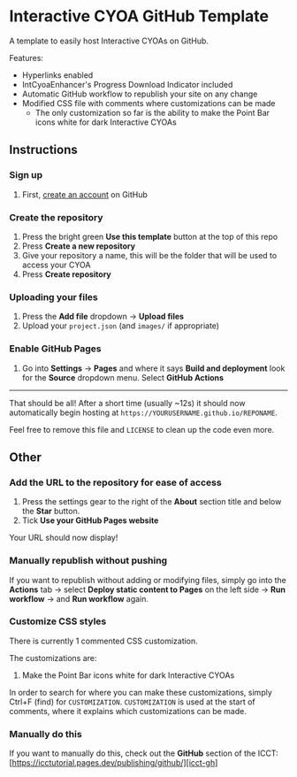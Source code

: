 # Interactive CYOA GitHub Template
A template to easily host Interactive CYOAs on GitHub.

Features:

* Hyperlinks enabled
* IntCyoaEnhancer's Progress Download Indicator included
* Automatic GitHub workflow to republish your site on any change
* Modified CSS file with comments where customizations can be made
    * The only customization so far is the ability to make the Point Bar icons
      white for dark Interactive CYOAs

## Instructions

### Sign up

1. First, [create an account](https://github.com/signup) on GitHub

### Create the repository

1. Press the bright green **Use this template** button at the top of this repo
2. Press **Create a new repository**
3. Give your repository a name, this will be the folder that will be used to
   access your CYOA
4. Press **Create repository**

### Uploading your files

1. Press the **Add file** dropdown → **Upload files**
2. Upload your `project.json` (and `images/` if appropriate)

### Enable GitHub Pages

1. Go into **Settings** → **Pages** and where it says **Build and deployment**
   look for the **Source** dropdown menu. Select **GitHub Actions**

---

That should be all! After a short time (usually ~12s) it should now
automatically begin hosting at `https://YOURUSERNAME.github.io/REPONAME`.

Feel free to remove this file and `LICENSE` to clean up the code even more.

## Other

### Add the URL to the repository for ease of access
1. Press the settings gear to the right of the **About** section title and
   below the **Star** button.
2. Tick **Use your GitHub Pages website**

Your URL should now display!

### Manually republish without pushing
If you want to republish without adding or modifying files, simply go into the
**Actions** tab → select **Deploy static content to Pages** on the left side →
**Run workflow** → and **Run workflow** again.

### Customize CSS styles
There is currently 1 commented CSS customization.

The customizations are:
1. Make the Point Bar icons white for dark Interactive CYOAs

In order to search for where you can make these customizations, simply Ctrl+F
(find) for `CUSTOMIZATION`. `CUSTOMIZATION` is used at the start of comments,
where it explains which customizations can be made.

### Manually do this
If you want to manually do this, check out the **GitHub** section of the ICCT:
[https://icctutorial.pages.dev/publishing/github/][icct-gh]

[icct-gh]: https://icctutorial.pages.dev/publishing/github/
